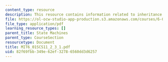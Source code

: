 ```yaml
---
content_type: resource
description: This resource contains information related to inheritance I.
file: https://ol-ocw-studio-app-production.s3.amazonaws.com/courses/6-01sc-introduction-to-electrical-engineering-and-computer-science-i-spring-2011/82f69fbb349e62ef32786560dd3d6257_MIT6_01SCS11_2_3_1.pdf
file_type: application/pdf
learning_resource_types: []
parent_title: State Machines
parent_type: CourseSection
resourcetype: Document
title: MIT6_01SCS11_2_3_1.pdf
uid: 82f69fbb-349e-62ef-3278-6560dd3d6257
---
```

